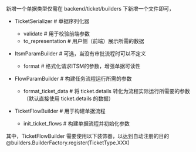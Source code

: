 新增一个单据类型仅需在 backend/ticket/builders 下新增一个文件即可，

- TicketSerializer # 单据序列化器
  - validate # 用于校验前端参数
  - to_representation # 用户侧（前端）展示所需的数据


- ItsmParamBuilder # 可选，当没有审批流程时可以不定义
  - format # 格式化请求ITSM的参数，增强单据可读性


- FlowParamBuilder # 构建任务流程运行所需的参数
  - format_ticket_data # 将 ticket.details 转化为流程实际运行所需要的参数（默认直接使用 ticket.details 的数据）


- TicketFlowBuilder # 用于构建单据流程
  - init_ticket_flows # 构建单据流程并初始化参数

其中，TicketFlowBuilder 需要使用以下装饰器，以达到自动注册的目的
@builders.BuilderFactory.register(TicketType.XXX)